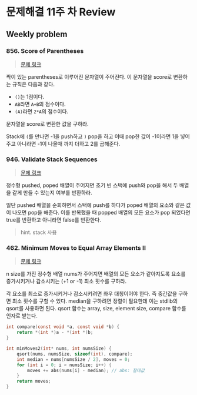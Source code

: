 # 문제해결 11주 차 Review

## Weekly problem

### 856. Score of Parentheses

> [문제 링크](https://leetcode.com/problems/score-of-parentheses/)

짝이 있는 parentheses로 이루어진 문자열이 주어진다. 이 문자열을 score로 변환하는 규칙은 다음과 같다.

- `()`는 1점이다.
- `AB`라면 `A+B`의 점수이다.
- `(A)`라면 `2*A`의 점수이다.

문자열을 score로 변환한 값을 구하라.

Stack에 `(`를 만나면 -1을 push하고 `)` pop을 하고 이때 pop한 값이 -1이라면 1을 넣어주고 아니라면 -1이 나올때 까지 더하고 2를 곱해준다.

### 946. Validate Stack Sequences

> [문제 링크](https://leetcode.com/problems/validate-stack-sequences/)

정수형 pushed, poped 배열이 주어지면 초기 빈 스택에 push와 pop을 해서 두 배열을 같게 만들 수 있는지 여부를 반환하라.

일단 pushed 배열을 순회하면서 스택에 push를 하다가 poped 배열의 요소와 같은 값이 나오면 pop을 해준다. 이를 반복했을 때 popped 배열의 모든 요소가 pop 되었다면 true를 반환하고 아니라면 false를 반환한다.

> hint. stack 사용

### 462. Minimum Moves to Equal Array Elements II

> [문제 링크](https://leetcode.com/problems/minimum-moves-to-equal-array-elements-ii/)

n size를 가진 정수형 배열 nums가 주어지면 배열의 모든 요소가 같아지도록 요소를 증가시키거나 감소시키는 (+1 or -1) 최소 횟수를 구하라.

각 요소를 최소로 증가시키거나 감소시키려면 좌우 대칭이어야 한다. 즉 중간값을 구하면 최소 횟수를 구할 수 있다. median을 구하려면 정렬이 필요한데 이는 stdlib의 qsort를 사용하면 된다. qsort 함수는 array, size, element size, compare 함수를 인자로 받는다.

```c
int compare(const void *a, const void *b) {
    return *(int *)a - *(int *)b;
}

int minMoves2(int* nums, int numsSize) {
    qsort(nums, numsSize, sizeof(int), compare);
    int median = nums[numsSize / 2], moves = 0;
    for (int i = 0; i < numsSize; i++) {
        moves += abs(nums[i] - median); // abs: 절대값
    }
    return moves;
}
```
